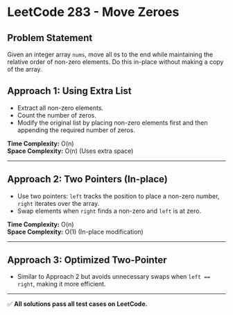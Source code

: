 # LeetCode 283 - Move Zeroes

## **Problem Statement**
Given an integer array `nums`, move all `0`s to the end while maintaining the relative order of non-zero elements. Do this in-place without making a copy of the array.

## **Approach 1: Using Extra List**
- Extract all non-zero elements.
- Count the number of zeros.
- Modify the original list by placing non-zero elements first and then appending the required number of zeros.

**Time Complexity:** O(n)  
**Space Complexity:** O(n) (Uses extra space)

---

## **Approach 2: Two Pointers (In-place)**
- Use two pointers: `left` tracks the position to place a non-zero number, `right` iterates over the array.
- Swap elements when `right` finds a non-zero and `left` is at zero.

**Time Complexity:** O(n)  
**Space Complexity:** O(1) (In-place modification)

---

## **Approach 3: Optimized Two-Pointer**
- Similar to Approach 2 but avoids unnecessary swaps when `left == right`, making it more efficient.

---
✅ **All solutions pass all test cases on LeetCode.**